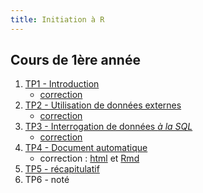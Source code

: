 ```yaml
---
title: Initiation à R
---
```


## Cours de 1ère année

1. [TP1 - Introduction](initiation-a-r-tp1.html)
	- [correction](initiation-a-r-tp1-correction.html)
2. [TP2 - Utilisation de données externes](initiation-a-r-tp2.html)
	- [correction](initiation-a-r-tp2-correction.html)
3. [TP3 - Interrogation de données *à la SQL*](initiation-a-r-tp3.html)
	- [correction](initiation-a-r-tp3-correction.html)
4. [TP4 - Document automatique](initiation-a-r-tp4.html)
    - correction : [html](initiation-a-r-tp4-correction.html) et [Rmd](initiation-a-r-tp4-correction.Rmd)
5. [TP5 - récapitulatif](initiation-a-r-tp5.html)
6. TP6 - noté
